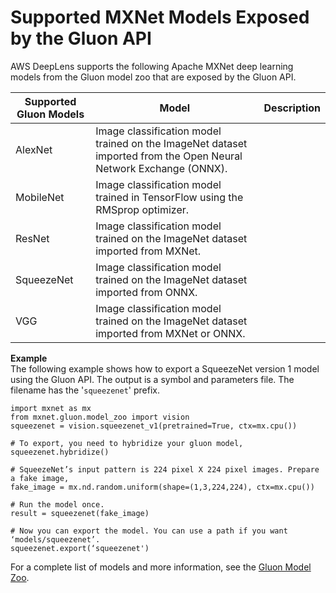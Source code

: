 # Supported MXNet Models Exposed by the Gluon API<a name="deeplens-supported-frameworks-gluon"></a>

AWS DeepLens supports the following Apache MXNet deep learning models from the Gluon model zoo that are exposed by the Gluon API\.


| Supported Gluon Models |  Model | Description | 
| --- | --- | --- | 
|   AlexNet   |  Image classification model trained on the ImageNet dataset imported from the Open Neural Network Exchange \(ONNX\)\.   | 
|   MobileNet   |  Image classification model trained in TensorFlow using the RMSprop optimizer\.  | 
|   ResNet   |  Image classification model trained on the ImageNet dataset imported from MXNet\.   | 
|   SqueezeNet   |  Image classification model trained on the ImageNet dataset imported from ONNX\.   | 
|   VGG   |  Image classification model trained on the ImageNet dataset imported from MXNet or ONNX\.   | 

**Example**  
The following example shows how to export a SqueezeNet version 1 model using the Gluon API\. The output is a symbol and parameters file\. The filename has the '`squeezenet`' prefix\.  

```
import mxnet as mx
from mxnet.gluon.model_zoo import vision
squeezenet = vision.squeezenet_v1(pretrained=True, ctx=mx.cpu())

# To export, you need to hybridize your gluon model,
squeezenet.hybridize()

# SqueezeNet’s input pattern is 224 pixel X 224 pixel images. Prepare a fake image,
fake_image = mx.nd.random.uniform(shape=(1,3,224,224), ctx=mx.cpu())

# Run the model once.
result = squeezenet(fake_image)

# Now you can export the model. You can use a path if you want ‘models/squeezenet’.
squeezenet.export(‘squeezenet')
```

 For a complete list of models and more information, see the [Gluon Model Zoo](https://mxnet.incubator.apache.org/api/python/gluon/model_zoo.html)\. 